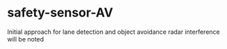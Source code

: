 # safety-sensor-AV
Initial approach for lane detection and object avoidance 
radar interference will be noted
